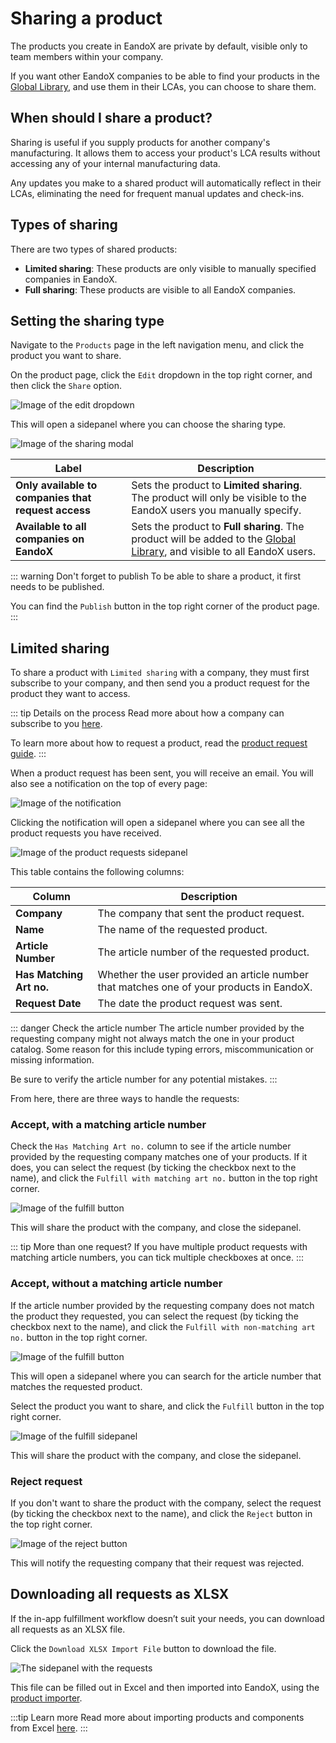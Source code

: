 # Sharing a product

The products you create in EandoX are private by default, visible only to team members within your company.

If you want other EandoX companies to be able to find your products in the [Global Library](/documentation/library/library-overview), and use them in their LCAs, you can choose to share them.

## When should I share a product?

Sharing is useful if you supply products for another company's manufacturing. It allows them to access your product's LCA results without accessing any of your internal manufacturing data.

Any updates you make to a shared product will automatically reflect in their LCAs, eliminating the need for frequent manual updates and check-ins.

## Types of sharing

There are two types of shared products:

- **Limited sharing**: These products are only visible to manually specified companies in EandoX.
- **Full sharing**: These products are visible to all EandoX companies.

## Setting the sharing type

Navigate to the `Products` page in the left navigation menu, and click the product you want to share.

On the product page, click the `Edit` dropdown in the top right corner, and then click the `Share` option.

![Image of the edit dropdown](/images/product/share-dropdown.jpg)

This will open a sidepanel where you can choose the sharing type.

![Image of the sharing modal](/images/product/share-modal.jpg)

| Label                                               | Description                                                                                                                                                        |
| --------------------------------------------------- | ------------------------------------------------------------------------------------------------------------------------------------------------------------------ |
| **Only available to companies that request access** | Sets the product to **Limited sharing**. The product will only be visible to the EandoX users you manually specify.                                                |
| **Available to all companies on EandoX**            | Sets the product to **Full sharing**. The product will be added to the [Global Library](/documentation/library/library-overview), and visible to all EandoX users. |

::: warning Don't forget to publish
To be able to share a product, it first needs to be published.

You can find the `Publish` button in the top right corner of the product page.
:::

## Limited sharing

To share a product with `Limited sharing` with a company, they must first subscribe to your company, and then send you a product request for the product they want to access.

::: tip Details on the process
Read more about how a company can subscribe to you [here](/documentation/library/managing-suppliers).

To learn more about how to request a product, read the [product request guide](/documentation/library/requesting-a-supplier-product).
:::

When a product request has been sent, you will receive an email. You will also see a notification on the top of every page:

![Image of the notification](/images/product/request-button.jpg)

Clicking the notification will open a sidepanel where you can see all the product requests you have received.

![Image of the product requests sidepanel](/images/product/manage-requests-modal.jpg)

This table contains the following columns:

| Column                   | Description                                                                              |
| ------------------------ | ---------------------------------------------------------------------------------------- |
| **Company**              | The company that sent the product request.                                               |
| **Name**                 | The name of the requested product.                                                       |
| **Article Number**       | The article number of the requested product.                                             |
| **Has Matching Art no.** | Whether the user provided an article number that matches one of your products in EandoX. |
| **Request Date**         | The date the product request was sent.                                                   |

::: danger Check the article number
The article number provided by the requesting company might not always match the one in your product catalog. Some reason for this include typing errors, miscommunication or missing information.

Be sure to verify the article number for any potential mistakes.
:::

From here, there are three ways to handle the requests:

### Accept, with a matching article number

Check the `Has Matching Art no.` column to see if the article number provided by the requesting company matches one of your products. If it does, you can select the request (by ticking the checkbox next to the name), and click the `Fulfill with matching art no.` button in the top right corner.

![Image of the fulfill button](/images/product/fulfill-matching-artno.jpg)

This will share the product with the company, and close the sidepanel.

::: tip More than one request?
If you have multiple product requests with matching article numbers, you can tick multiple checkboxes at once.
:::

### Accept, without a matching article number

If the article number provided by the requesting company does not match the product they requested, you can select the request (by ticking the checkbox next to the name), and click the `Fulfill with non-matching art no.` button in the top right corner.

![Image of the fulfill button](/images/product/fulfill-non-matching-artno.jpg)

This will open a sidepanel where you can search for the article number that matches the requested product.

Select the product you want to share, and click the `Fulfill` button in the top right corner.

![Image of the fulfill sidepanel](/images/product/fulfill-searchpanel.jpg)

This will share the product with the company, and close the sidepanel.

### Reject request

If you don't want to share the product with the company, select the request (by ticking the checkbox next to the name), and click the `Reject` button in the top right corner.

![Image of the reject button](/images/product/reject-request.jpg)

This will notify the requesting company that their request was rejected.

## Downloading all requests as XLSX

If the in-app fulfillment workflow doesn’t suit your needs, you can download all requests as an XLSX file.

Click the `Download XLSX Import File` button to download the file.

![The sidepanel with the requests](/images/supplier-quickstart/xlsx-import-button.jpg)

This file can be filled out in Excel and then imported into EandoX, using the [product importer](/documentation/product/product-excel-import).

:::tip Learn more
Read more about importing products and components from Excel [here](/documentation/product/product-excel-import).
:::
